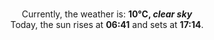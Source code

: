 <p  align="center"><br/>Currently, the weather is: <b> 10°C, <i>clear sky</i></b></br>Today, the sun rises at <b>06:41</b> and sets at <b>17:14</b>.</p>